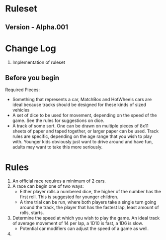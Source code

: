 # Ruleset
## Version - Alpha.001

# Change Log
1. Implementation of ruleset

## Before you begin
Required Pieces:
* Something that represents a car, MatchBox and HotWheels cars are ideal because tracks should be designed for these kinds of sized vehicles
* A set of dice to be used for movement, depending on the speed of the game. See the rules for suggestions on dice.
* A track of some sort. One can be drawn on multiple pieces of 8x11 sheets of paper and taped together, or larger paper can be used. Track rules are specific, depending on the age range that you wish to play with. Younger kids obviously just want to drive around and have fun, adults may want to take this more seriously.

# Rules
1. An official race requires a minimum of 2 cars.
2. A race can begin one of two ways: 
    * Either player rolls a numbered dice, the higher of the number has the first roll. This is suggested for younger children.
    * A time trial can be run, where both players take a single turn going around the track, the player that has the fastest lap, least amount of rolls, starts.
3. Determine the speed at which you wish to play the game. An ideal track of average movement of 14 per lap, a 1D10 is fast, a 1D6 is slow.
    * Potential car modifiers can adjust the speed of a game as well.
4. 
